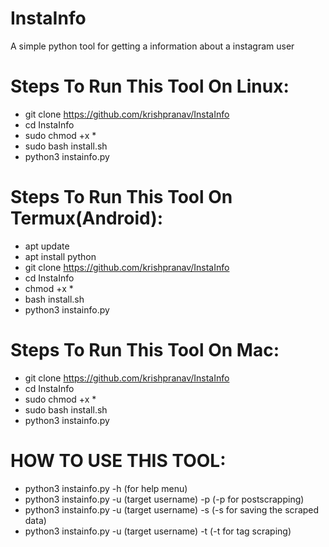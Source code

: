 # InstaInfo
A simple python tool for getting a information about a instagram user

# Steps To Run This Tool On Linux:
- git clone https://github.com/krishpranav/InstaInfo
- cd InstaInfo
- sudo chmod +x *
- sudo bash install.sh
- python3 instainfo.py 

# Steps To Run This Tool On Termux(Android):
- apt update
- apt install python
- git clone https://github.com/krishpranav/InstaInfo
- cd InstaInfo
- chmod +x *
- bash install.sh
- python3 instainfo.py 

# Steps To Run This Tool On Mac:
- git clone https://github.com/krishpranav/InstaInfo
- cd InstaInfo
- sudo chmod +x *
- sudo bash install.sh
-  python3 instainfo.py 

# HOW TO USE THIS TOOL:
- python3 instainfo.py -h (for help menu)
- python3 instainfo.py -u (target username) -p (-p for postscrapping)
- python3 instainfo.py -u (target username) -s (-s for saving the scraped data)
- python3 instainfo.py -u (target username) -t (-t for tag scraping)
